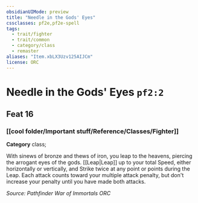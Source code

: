 ```yaml
---
obsidianUIMode: preview
title: "Needle in the Gods' Eyes"
cssclasses: pf2e,pf2e-spell
tags:
  - trait/fighter
  - trait/common
  - category/class
  - remaster
aliases: "Item.xbLX3Uzv125AIJCm"
license: ORC
---
```

# Needle in the Gods' Eyes `pf2:2`
## Feat 16
### [[cool folder/Important stuff/Reference/Classes/Fighter]]

**Category** class; 




With sinews of bronze and thews of iron, you leap to the heavens, piercing the arrogant eyes of the gods. [[Leap|Leap]] up to your total Speed, either horizontally or vertically, and Strike twice at any point or points during the Leap. Each attack counts toward your multiple attack penalty, but don't increase your penalty until you have made both attacks.

*Source: Pathfinder War of Immortals*
*ORC*